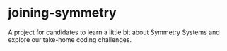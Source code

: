 # joining-symmetry
A project for candidates to learn a little bit about Symmetry Systems and explore our take-home coding challenges.

